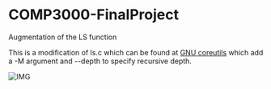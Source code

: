 # COMP3000-FinalProject
Augmentation of the LS function

This is a modification of ls.c which can be found at [GNU coreutils](https://www.gnu.org/software/coreutils/coreutils.html) which add a -M argument and --depth to specify recursive depth.


![IMG](http://i.imgur.com/xp3Comf.png)
